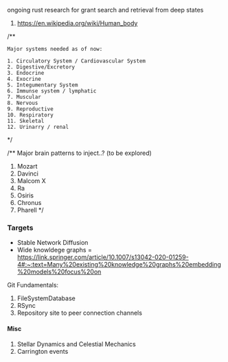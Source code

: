 ongoing rust research for grant search and retrieval from deep states

1. https://en.wikipedia.org/wiki/Human_body

/** 

    Major systems needed as of now:

    1. Circulatory System / Cardiovascular System
    2. Digestive/Excretory
    3. Endocrine
    4. Exocrine
    5. Integumentary System
    6. Immunse system / lymphatic
    7. Muscular
    8. Nervous
    9. Reproductive
    10. Respiratory
    11. Skeletal
    12. Urinarry / renal

*/

/**
  Major brain patterns to inject..? (to be explored)
  1. Mozart
  2. Davinci
  3. Malcom X
  4. Ra
  5. Osiris
  6. Chronus
  7. Pharell
*/

### Targets
* Stable Network Diffusion
* Wide knowldege graphs = https://link.springer.com/article/10.1007/s13042-020-01259-4#:~:text=Many%20existing%20knowledge%20graphs%20embedding%20models%20focus%20on


Git Fundamentals:
1. FileSystemDatabase
2. RSync
3. Repository site to peer connection channels

#### Misc
1. Stellar Dynamics and Celestial Mechanics
2. Carrington events